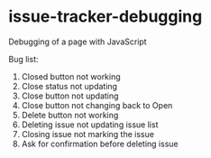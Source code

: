 # issue-tracker-debugging
Debugging of a page with JavaScript

Bug list:
1. Closed button not working
2. Close status not updating
3. Close button not updating
4. Close button not changing back to Open
5. Delete button not working
6. Deleting issue not updating issue list
7. Closing issue not marking the issue
8. Ask for confirmation before deleting issue